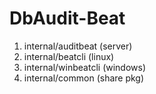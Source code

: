 # DbAudit-Beat

1. internal/auditbeat (server)
2. internal/beatcli (linux)
3. internal/winbeatcli (windows)
4. internal/common (share pkg)
